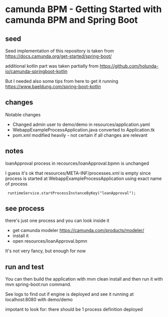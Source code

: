 # camunda BPM - Getting Started with camunda BPM and Spring Boot

## seed

Seed implementation of this repository is taken from https://docs.camunda.org/get-started/spring-boot/

additional kotlin part was taken partially from https://github.com/holunda-io/camunda-springboot-kotlin

But I needed also some tips from here to get it running https://www.baeldung.com/spring-boot-kotlin

## changes

Notable changes

- Changed admin user to demo/demo in resources/application.yaml
- WebappExampleProcessApplication.java converted to Application.tk
- pom.xml modified heavily - not certain if all changes are relevant

## notes

loanApproval process in recources/loanApproval.bpmn is unchanged

I guess it's ok that resources/META-INF/processes.xml is empty since process is started at WebappExampleProcessApplication using exact name of process

     runtimeService.startProcessInstanceByKey("loanApproval");

## see process

there's just one process and you can look inside it
- get camunda modeler https://camunda.com/products/modeler/
- install it
- open resources/loanApproval.bpmn

It's not very fancy, but enough for now

## run and test

You can then build the application with mvn clean install and then run it with mvn spring-boot:run command.

See logs to find out if engine is deployed and see it running at localhost:8080 with demo/demo

impotant to look for: there should be 1 process definition deployed